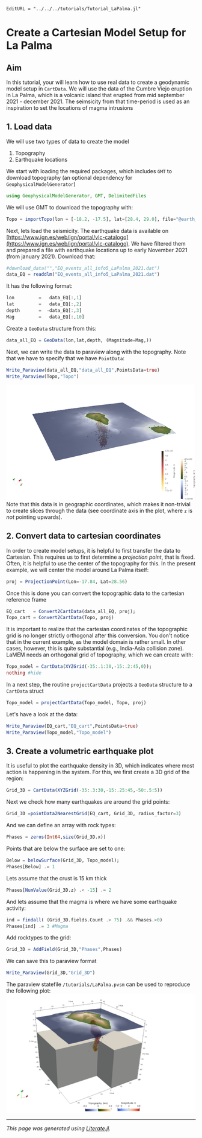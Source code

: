 ```@meta
EditURL = "../../../tutorials/Tutorial_LaPalma.jl"
```

# Create a Cartesian Model Setup for La Palma

## Aim
In this tutorial, your will learn how to use real data to create a geodynamic model setup in `CartData`.
We will use the data of the Cumbre Viejo eruption in La Palma, which is a volcanic island that erupted from mid september 2021 - december 2021.
The seimsicity from that time-period is used as an inspiration to set the locations of magma intrusions

## 1. Load data
We will use two types of data to create the model
 1) Topography
 2) Earthquake locations

We start with loading the required packages, which includes `GMT` to download topography (an optional dependency for `GeophysicalModelGenerator`)

```julia
using GeophysicalModelGenerator, GMT, DelimitedFiles
```

We will use GMT to download the topography with:

```julia
Topo = importTopo(lon = [-18.2, -17.5], lat=[28.4, 29.0], file="@earth_relief_15s.grd")
```

Next, lets load the seismicity. The earthquake data is available on [https://www.ign.es/web/ign/portal/vlc-catalogo](https://www.ign.es/web/ign/portal/vlc-catalogo).
We have filtered them and prepared a file with earthquake locations up to early November 2021 (from january 2021).
Download that:

```julia
#download_data("","EQ_events_all_info5_LaPalma_2021.dat")
data_EQ = readdlm("EQ_events_all_info5_LaPalma_2021.dat")
```

It has the following format:

```julia
lon         =   data_EQ[:,1]
lat         =   data_EQ[:,2]
depth       =  -data_EQ[:,3]
Mag         =   data_EQ[:,10]
```

Create a `GeoData` structure from this:

```julia
data_all_EQ = GeoData(lon,lat,depth, (Magnitude=Mag,))
```

Next, we can write the data to paraview along with the topography. Note that we have to specify that we have `PointData`:

```julia
Write_Paraview(data_all_EQ,"data_all_EQ",PointsData=true)
Write_Paraview(Topo,"Topo")
```

![LaPalma_EQTopo_GeoData](../assets/img/TopoEQs_LaPalma_GeoData.png)
Note that this data is in geographic coordinates, which makes it non-trivial to create slices through the data (see coordinate axis in the plot, where `z` is *not* pointing upwards).

## 2. Convert data to cartesian coordinates
In order to create model setups, it is helpful to first transfer the data to Cartesian.
This requires us to first determine a *projection point*, that is fixed. Often, it is helpful to use the center of the topography for this. In the present example, we will center the model around La Palma itself:

```julia
proj = ProjectionPoint(Lon=-17.84, Lat=28.56)
```

Once this is done you can convert the topographic data to the cartesian reference frame

```julia
EQ_cart   = Convert2CartData(data_all_EQ, proj);
Topo_cart = Convert2CartData(Topo, proj)
```

It is important to realize that the cartesian coordinates of the topographic grid is no longer strictly orthogonal after this conversion. You don't notice that in the current example, as the model domain is rather small.
In other cases, however, this is quite substantial (e.g., India-Asia collision zone).
LaMEM needs an orthogonal grid of topography, which we can create with:

```julia
Topo_model = CartData(XYZGrid(-35:.1:30,-15:.2:45,0));
nothing #hide
```

In a next step, the routine `projectCartData` projects a `GeoData` structure to a `CartData` struct

```julia
Topo_model = projectCartData(Topo_model, Topo, proj)
```

Let's have a look at the data:

```julia
Write_Paraview(EQ_cart,"EQ_cart",PointsData=true)
Write_Paraview(Topo_model,"Topo_model")
```

## 3. Create a volumetric earthquake plot
It is useful to plot the earthquake density in 3D, which indicates where most action is happening in the system.
For this, we first create a 3D grid of the region:

```julia
Grid_3D = CartData(XYZGrid(-35:.3:30,-15:.25:45,-50:.5:5))
```

Next we check how many earthquakes are around the grid points:

```julia
Grid_3D =pointData2NearestGrid(EQ_cart, Grid_3D, radius_factor=3)
```

And we can define an array with rock types:

```julia
Phases = zeros(Int64,size(Grid_3D.x))
```

Points that are below the surface are set to one:

```julia
Below = belowSurface(Grid_3D, Topo_model);
Phases[Below] .= 1
```

Lets assume that the crust is 15 km thick

```julia
Phases[NumValue(Grid_3D.z) .< -15] .= 2
```

And lets assume that the magma is where we have some earthquake activity:

```julia
ind = findall( (Grid_3D.fields.Count .> 75) .&& Phases.>0)
Phases[ind] .= 3 #Magma
```

Add rocktypes to the grid:

```julia
Grid_3D = AddField(Grid_3D,"Phases",Phases)
```

We can save this to paraview format

```julia
Write_Paraview(Grid_3D,"Grid_3D")
```

The paraview statefile `/tutorials/LaPalma.pvsm` can be used to reproduce the following plot:
![LaPalma_Tutorial](../assets/img/Tutorial_LaPalma.png)

---

*This page was generated using [Literate.jl](https://github.com/fredrikekre/Literate.jl).*

